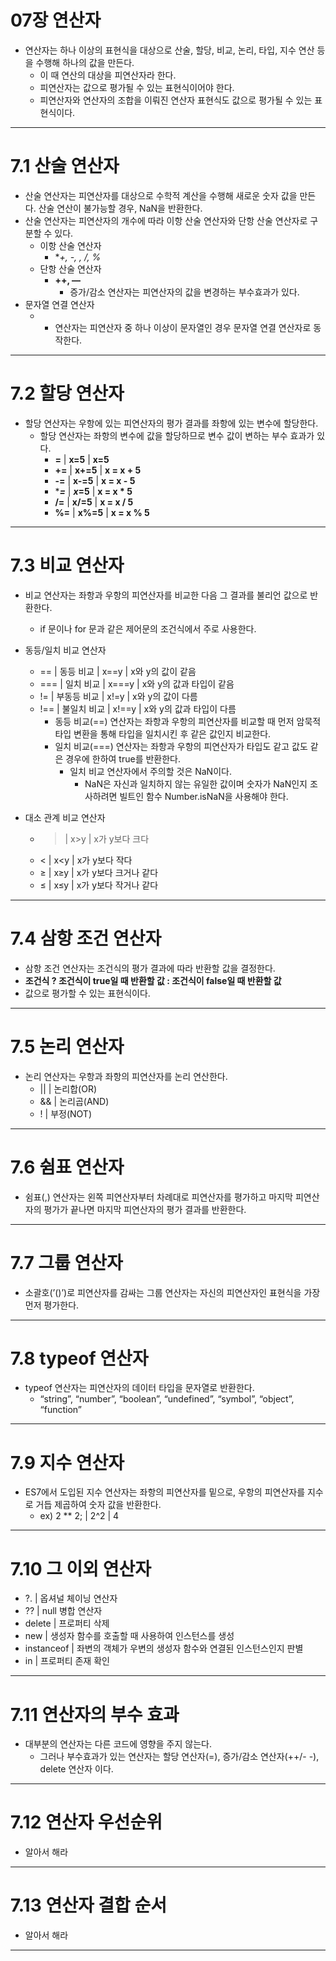 # 07장 연산자

- 연산자는 하나 이상의 표현식을 대상으로 산술, 할당, 비교, 논리, 타입, 지수 연산 등을 수행해 하나의 값을 만든다.
    - 이 때 연산의 대상을 피연산자라 한다.
    - 피연산자는 값으로 평가될 수 있는 표현식이어야 한다.
    - 피연산자와 연산자의 조합을 이뤄진 연산자 표현식도 값으로 평가될 수 있는 표현식이다.
    

---

# 7.1 산술 연산자

- 산술 연산자는 피연산자를 대상으로 수학적 계산을 수행해 새로운 숫자 값을 만든다. 산술 연산이 불가능할 경우, NaN을 반환한다.
- 산술 연산자는 피연산자의 개수에 따라 이항 산술 연산자와 단항 산술 연산자로 구분할 수 있다.
    - 이항 산술 연산자
        - **+, -, *, /, %**
    - 단항 산술 연산자
        - **++, —**
            - 증가/감소 연산자는 피연산자의 값을 변경하는 부수효과가 있다.
- 문자열 연결 연산자
    - + 연산자는 피연산자 중 하나 이상이 문자열인 경우 문자열 연결 연산자로 동작한다.

---

# 7.2 할당 연산자

- 할당 연산자는 우항에 있는 피연산자의 평가 결과를 좌항에 있는 변수에 할당한다.
    - 할당 연산자는 좌항의 변수에 값을 할당하므로 변수 값이 변하는 부수 효과가 있다.
        - **=** | **x=5** | **x=5**
        - **+=** | **x+=5** | **x = x + 5**
        - **-=** | **x-=5** | **x = x - 5**
        - ****=*** | ***x*=5** | **x = x * 5**
        - **/=** | **x/=5** | **x = x / 5**
        - **%=** | **x%=5** | **x = x % 5**

---

# 7.3 비교 연산자

- 비교 연산자는 좌항과 우항의 피연산자를 비교한 다음 그 결과를 불리언 값으로 반환한다.
    - if 문이나 for 문과 같은 제어문의 조건식에서 주로 사용한다.
    
- 동등/일치 비교 연산자
    - == | 동등 비교 | x==y | x와 y의 값이 같음
    - === | 일치 비교 | x===y | x와 y의 값과 타입이 같음
    - != | 부동등 비교 | x!=y | x와 y의 값이 다름
    - !== | 불일치 비교 | x!==y | x와 y의 값과 타입이 다름
        - 동등 비교(==) 연산자는 좌항과 우항의 피연산자를 비교할 때 먼저 암묵적 타입 변환을 통해 타입을 일치시킨 후 같은 값인지 비교한다.
        - 일치 비교(===) 연산자는 좌항과 우항의 피연산자가 타입도 같고 값도 같은 경우에 한하여 true를 반환한다.
            - 일치 비교 연산자에서 주의할 것은 NaN이다.
                - NaN은 자신과 일치하지 않는 유일한 값이며 숫자가 NaN인지 조사하려면 빌트인 함수 Number.isNaN을 사용해야 한다.
                
- 대소 관계 비교 연산자
    - > | x>y | x가 y보다 크다
    - < | x<y | x가 y보다 작다
    - ≥ | x≥y | x가 y보다 크거나 같다
    - ≤ | x≤y | x가 y보다 작거나 같다

---

# 7.4 삼항 조건 연산자

- 삼항 조건 연산자는 조건식의 평가 결과에 따라 반환할 값을 결정한다.
- **조건식 ? 조건식이 true일 때 반환할 값 : 조건식이 false일 때 반환할 값**
- 값으로 평가할 수 있는 표현식이다.

---

# 7.5 논리 연산자

- 논리 연산자는 우항과 좌항의 피연산자를 논리 연산한다.
    - ||  |  논리합(OR)
    - &&  |  논리곱(AND)
    - !  |  부정(NOT)

---

# 7.6 쉼표 연산자

- 쉼표(,) 연산자는 왼쪽 피연산자부터 차례대로 피연산자를 평가하고 마지막 피연산자의 평가가 끝나면 마지막 피연산자의 평가 결과를 반환한다.

---

# 7.7 그룹 연산자

- 소괄호(’()’)로 피연산자를 감싸는 그룹 연산자는 자신의 피연산자인 표현식을 가장 먼저 평가한다.

---

# 7.8 typeof 연산자

- typeof 연산자는 피연산자의 데이터 타입을 문자열로 반환한다.
    - “string”, “number”, “boolean”, “undefined”, “symbol”, “object”, “function”

---

# 7.9 지수 연산자

- ES7에서 도입된 지수 연산자는 좌항의 피연산자를 밑으로, 우항의 피연산자를 지수로 거듭 제곱하여 숫자 값을 반환한다.
    - ex) 2 ** 2;  |  2^2  |  4

 

---

# 7.10 그 이외 연산자

- ?. | 옵셔널 체이닝 연산자
- ?? | null 병합 연산자
- delete | 프로퍼티 삭제
- new | 생성자 함수를 호출할 때 사용하여 인스턴스를 생성
- instanceof | 좌변의 객체가 우변의 생성자 함수와 연결된 인스턴스인지 판별
- in | 프로퍼티 존재 확인

---

# 7.11 연산자의 부수 효과

- 대부분의 연산자는 다른 코드에 영향을 주지 않는다.
    - 그러나 부수효과가 있는 연산자는 할당 연산자(=), 증가/감소 연산자(++/- -), delete 연산자 이다.

---

# 7.12 연산자 우선순위

- 알아서 해라

---

# 7.13 연산자 결합 순서

- 알아서 해라

---